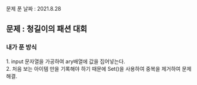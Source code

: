문제 푼 날짜 : 2021.8.28

<h2>문제 : 청길이의 패션 대회</h2>

<h3>내가 푼 방식</h3>
<div>1. input 문자열을 가공하여 ary배열에 값을 집어넣는다.</div>
<div>2. 처음 보는 아이템 만을 기록해야 하기 때문에 Set()을 사용하여 중복을 제거하여 문제 해결.</div>